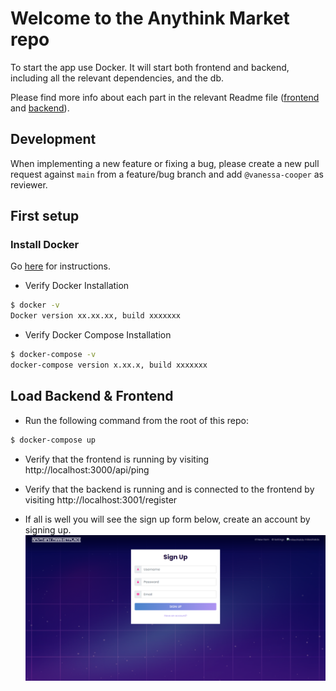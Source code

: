 # Welcome to the Anythink Market repo

To start the app use Docker. It will start both frontend and backend, including all the relevant dependencies, and the db.

Please find more info about each part in the relevant Readme file ([frontend](frontend/readme.md) and [backend](backend/README.md)).

## Development

When implementing a new feature or fixing a bug, please create a new pull request against `main` from a feature/bug branch and add `@vanessa-cooper` as reviewer.

## First setup

### Install Docker
Go [here](https://docs.docker.com/get-docker/) for instructions.

- Verify Docker Installation

```bash
$ docker -v
Docker version xx.xx.xx, build xxxxxxx
```
- Verify Docker Compose Installation
```bash
$ docker-compose -v
docker-compose version x.xx.x, build xxxxxxx
```

## Load Backend & Frontend

- Run the following command from the root of this repo:
```bash
$ docker-compose up
```

- Verify that the frontend is running by visiting http://localhost:3000/api/ping

- Verify that the backend is running and is connected to the frontend by visiting http://localhost:3001/register

- If all is well you will see the sign up form below, create an account by signing up. 
![](./Capture.PNG)




